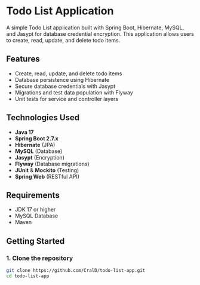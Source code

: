 # Todo List Application

A simple Todo List application built with Spring Boot, Hibernate, MySQL, and Jasypt for database credential encryption. This application allows users to create, read, update, and delete todo items.

## Features

- Create, read, update, and delete todo items
- Database persistence using Hibernate
- Secure database credentials with Jasypt
- Migrations and test data population with Flyway
- Unit tests for service and controller layers

## Technologies Used

- **Java 17**
- **Spring Boot 2.7.x**
- **Hibernate** (JPA)
- **MySQL** (Database)
- **Jasypt** (Encryption)
- **Flyway** (Database migrations)
- **JUnit** & **Mockito** (Testing)
- **Spring Web** (RESTful API)

## Requirements

- JDK 17 or higher
- MySQL Database
- Maven


## Getting Started

### 1. Clone the repository

```bash
git clone https://github.com/CralD/todo-list-app.git
cd todo-list-app
